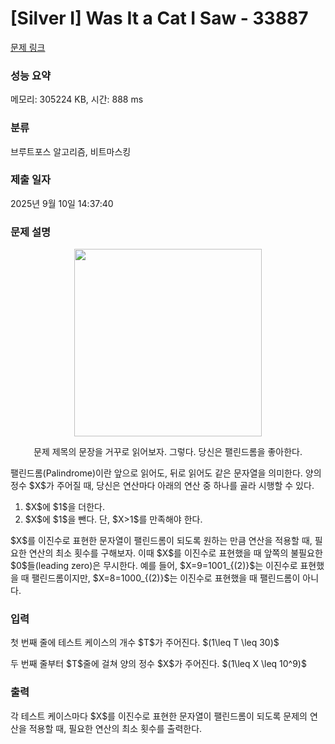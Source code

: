 # [Silver I] Was It a Cat I Saw - 33887 

[문제 링크](https://www.acmicpc.net/problem/33887) 

### 성능 요약

메모리: 305224 KB, 시간: 888 ms

### 분류

브루트포스 알고리즘, 비트마스킹

### 제출 일자

2025년 9월 10일 14:37:40

### 문제 설명

<p style="text-align: center;"><img alt="" src="" style="height: 300px; width: 300px;"></p>

<p style="text-align: center;">문제 제목의 문장을 거꾸로 읽어보자. 그렇다. 당신은 팰린드롬을 좋아한다.</p>

<p>팰린드롬(Palindrome)이란 앞으로 읽어도, 뒤로 읽어도 같은 문자열을 의미한다. 양의 정수 $X$가 주어질 때, 당신은 연산마다 아래의 연산 중 하나를 골라 시행할 수 있다.</p>

<ol>
	<li>$X$에 $1$을 더한다.</li>
	<li>$X$에 $1$을 뺀다. 단, $X>1$를 만족해야 한다.</li>
</ol>

<p>$X$를 이진수로 표현한 문자열이 팰린드롬이 되도록 원하는 만큼 연산을 적용할 때, 필요한 연산의 최소 횟수를 구해보자. 이때 $X$를 이진수로 표현했을 때 앞쪽의 불필요한 $0$들(leading zero)은 무시한다. 예를 들어, $X=9=1001_{(2)}$는 이진수로 표현했을 때 팰린드롬이지만, $X=8=1000_{(2)}$는 이진수로 표현했을 때 팰린드롬이 아니다.</p>

### 입력 

 <p>첫 번째 줄에 테스트 케이스의 개수 $T$가 주어진다. $(1\leq T \leq 30)$</p>

<p>두 번째 줄부터 $T$줄에 걸쳐 양의 정수 $X$가 주어진다. $(1\leq X \leq 10^9)$</p>

### 출력 

 <p>각 테스트 케이스마다 $X$를 이진수로 표현한 문자열이 팰린드롬이 되도록 문제의 연산을 적용할 때, 필요한 연산의 최소 횟수를 출력한다.</p>

